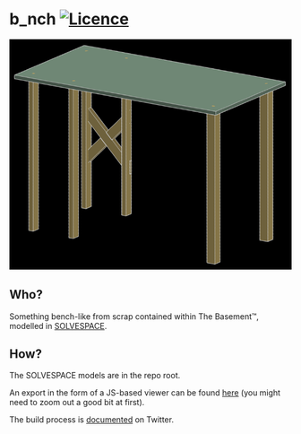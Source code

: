 # b_nch [![Licence](https://img.shields.io/badge/license-MIT-blue.svg?style=flat)](LICENSE)

![Assembly 3D export](exports/assembly.png)

## Who?

Something bench-like from scrap contained within The Basement™, modelled in [SOLVESPACE](//solvespace.com).

## How?

The SOLVESPACE models are in the repo root.

An export in the form of a JS-based viewer can be found [here](//rawcdn.githack.com/nabijaczleweli/b_nch/master/exports/assembly.html) (you might need to zoom out a good bit at first).

The build process is [documented](//twitter.com/nabijaczleweli/status/1127567692788051969) on Twitter.

